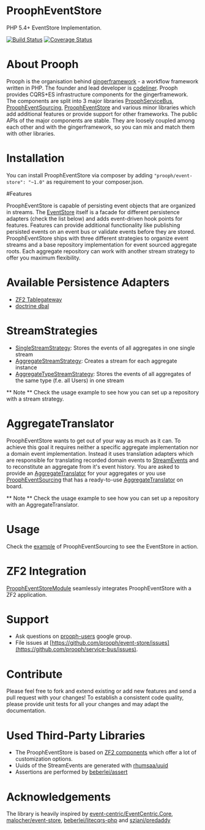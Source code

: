 ProophEventStore
===================
PHP 5.4+ EventStore Implementation.

[![Build Status](https://travis-ci.org/prooph/event-store.svg?branch=master)](https://travis-ci.org/prooph/event-store)
[![Coverage Status](https://img.shields.io/coveralls/prooph/event-store.svg)](https://coveralls.io/r/prooph/event-store?branch=master)

# About Prooph

Prooph is the organisation behind [gingerframework](https://github.com/gingerframework/gingerframework) - a workflow framework written in PHP.
The founder and lead developer is [codeliner](https://github.com/codeliner). Prooph provides CQRS+ES infrastructure components for the gingerframework.
The components are split into 3 major libraries [ProophServiceBus](https://github.com/prooph/service-bus), [ProophEventSourcing](https://github.com/prooph/event-sourcing),
[ProophEventStore](https://github.com/prooph/event-store) and various minor libraries which add additional features or provide support for other frameworks.
The public APIs of the major components are stable. They are loosely coupled among each other and with the gingerframework, so you can mix and match them with
other libraries.

# Installation

You can install ProophEventStore via composer by adding `"prooph/event-store": "~1.0"` as requirement to your composer.json.


#Features

ProophEventStore is capable of persisting event objects that are organized in streams. The [EventStore](src/Prooph/EventStore/EventStore.php)
itself is a facade for different persistence adapters (check the list below) and adds event-driven hook points for features.
Features can provide additional functionality like publishing persisted events on an event bus or validate events before they are stored.
ProophEventStore ships with three different strategies to organize event streams and a base repository implementation for event sourced aggregate roots.
Each aggregate repository can work with another stream strategy to offer you maximum flexibility.


# Available Persistence Adapters
- [ZF2 Tablegateway](https://github.com/prooph/event-store-zf2-adapter)
- [doctrine dbal](https://github.com/prooph/event-store-doctrine-adapter)

# StreamStrategies

- [SingleStreamStrategy](src/Prooph/EventStore/Stream/SingleStreamStrategy.php): Stores the events of all aggregates in one single stream
- [AggregateStreamStrategy](src/Prooph/EventStore/Stream/AggregateStreamStrategy.php): Creates a stream for each aggregate instance
- [AggregateTypeStreamStrategy](src/Prooph/EventStore/Stream/AggregateTypeStreamStrategy.php): Stores the events of all aggregates of the same type (f.e. all Users) in one stream

** Note ** Check the usage example to see how you can set up a repository with a stream strategy.

# AggregateTranslator

ProophEventStore wants to get out of your way as much as it can. To achieve this goal it requires neither a specific aggregate implementation
nor a domain event implementation. Instead it uses translation adapters which are responsible for translating recorded domain events to [StreamEvents](src/Prooph/EventStore/Stream/StreamEvent.php) and
to reconstitute an aggregate from it's event history. You are asked to provide an [AggregateTranslator](src/Prooph/EventStore/Aggregate/AggregateTranslatorInterface) for your aggregates or you use
[ProophEventSourcing](https://github.com/prooph/event-sourcing) that has a ready-to-use [AggregateTranslator](https://github.com/prooph/event-sourcing/blob/master/src/Prooph/EventSourcing/EventStoreIntegration/AggregateTranslator.php) on board.

** Note ** Check the usage example to see how you can set up a repository with an AggregateTranslator.

# Usage

Check the [example](https://github.com/prooph/event-sourcing/blob/master/examples/quickstart.php) of ProophEventSourcing to see the EventStore in action.

# ZF2 Integration

[ProophEventStoreModule](https://github.com/prooph/ProophEventStoreModule) seamlessly integrates ProophEventStore with a ZF2 application.


# Support

- Ask questions on [prooph-users](https://groups.google.com/forum/?hl=de#!forum/prooph) google group.
- File issues at [https://github.com/prooph/event-store/issues](https://github.com/prooph/service-bus/issues).

# Contribute

Please feel free to fork and extend existing or add new features and send a pull request with your changes!
To establish a consistent code quality, please provide unit tests for all your changes and may adapt the documentation.

# Used Third-Party Libraries

- The ProophEventStore is based on [ZF2 components](http://framework.zend.com/) which offer a lot of customization options.
- Uuids of the StreamEvents are generated with [rhumsaa/uuid](https://github.com/ramsey/uuid)
- Assertions are performed by [beberlei/assert](https://github.com/beberlei/assert)

# Acknowledgements
The library is heavily inspired by [event-centric/EventCentric.Core](https://github.com/event-centric/EventCentric.Core), [malocher/event-store](https://github.com/malocher/event-store), [beberlei/litecqrs-php](https://github.com/beberlei/litecqrs-php) and [szjani/predaddy](https://github.com/szjani/predaddy)




